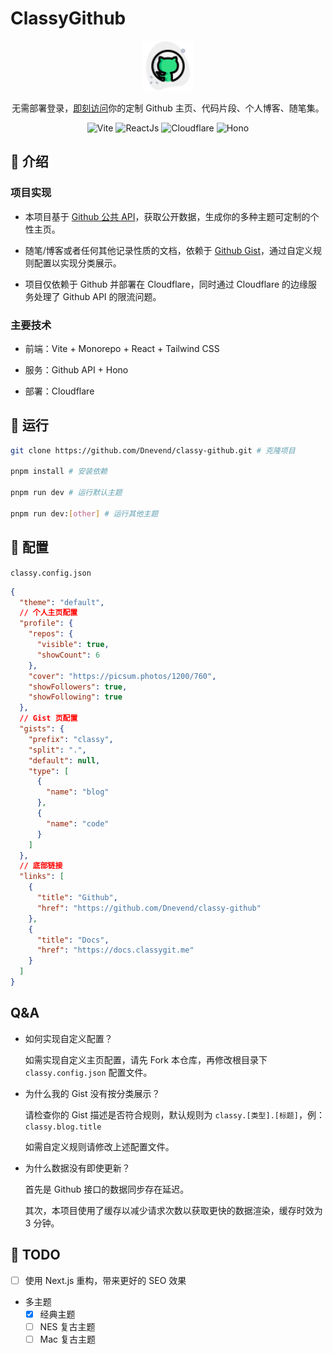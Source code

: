 # ClassyGithub

<p align="center">
    <img src="https://raw.githubusercontent.com/Dnevend/classy-github/refs/heads/main/apps/classy/public/github.svg?sanitize=true"
        height="80">
</p>

<p align="center">
    无需部署登录，<a href="https://classygit.me/" target="_blank">即刻访问</a>你的定制 Github 主页、代码片段、个人博客、随笔集。
</p>

<p align="center">
    <img src="https://img.shields.io/badge/-Vite-646CFF?logo=vite&logoColor=white&style=for-the-badge" alt="Vite">
    <img src="https://img.shields.io/badge/-ReactJs-61DAFB?logo=react&logoColor=white&style=for-the-badge" alt="ReactJs">
    <img src="https://img.shields.io/badge/-Cloudflare-F36F27?logo=cloudflare&logoColor=white&style=for-the-badge" alt="Cloudflare">
    <img src="https://img.shields.io/badge/-Hono-000000?logo=hono&logoColor=white&style=for-the-badge" alt="Hono">
</p>

## 📖 介绍

### 项目实现

- 本项目基于 [Github 公共 API](https://docs.github.com/en/rest)，获取公开数据，生成你的多种主题可定制的个性主页。

- 随笔/博客或者任何其他记录性质的文档，依赖于 [Github Gist](https://gist.github.com/)，通过自定义规则配置以实现分类展示。

- 项目仅依赖于 Github 并部署在 Cloudflare，同时通过 Cloudflare 的边缘服务处理了 Github API 的限流问题。

### 主要技术

- 前端：Vite + Monorepo + React + Tailwind CSS

- 服务：Github API + Hono

- 部署：Cloudflare

## 🚀 运行

```bash
git clone https://github.com/Dnevend/classy-github.git # 克隆项目

pnpm install # 安装依赖

pnpm run dev # 运行默认主题

pnpm run dev:[other] # 运行其他主题
```

## 🔧 配置

`classy.config.json`

```json
{
  "theme": "default",
  // 个人主页配置
  "profile": {
    "repos": {
      "visible": true,
      "showCount": 6
    },
    "cover": "https://picsum.photos/1200/760",
    "showFollowers": true,
    "showFollowing": true
  },
  // Gist 页配置
  "gists": {
    "prefix": "classy",
    "split": ".",
    "default": null,
    "type": [
      {
        "name": "blog"
      },
      {
        "name": "code"
      }
    ]
  },
  // 底部链接
  "links": [
    {
      "title": "Github",
      "href": "https://github.com/Dnevend/classy-github"
    },
    {
      "title": "Docs",
      "href": "https://docs.classygit.me"
    }
  ]
}
```

## Q&A

- 如何实现自定义配置？

  如需实现自定义主页配置，请先 Fork 本仓库，再修改根目录下 `classy.config.json` 配置文件。

- 为什么我的 Gist 没有按分类展示？

  请检查你的 Gist 描述是否符合规则，默认规则为 `classy.[类型].[标题]`，例：`classy.blog.title`

  如需自定义规则请修改上述配置文件。

- 为什么数据没有即使更新？

  首先是 Github 接口的数据同步存在延迟。

  其次，本项目使用了缓存以减少请求次数以获取更快的数据渲染，缓存时效为 3 分钟。

## 📝 TODO

- [ ] 使用 Next.js 重构，带来更好的 SEO 效果

- 多主题
  - [x] 经典主题
  - [ ] NES 复古主题
  - [ ] Mac 复古主题
